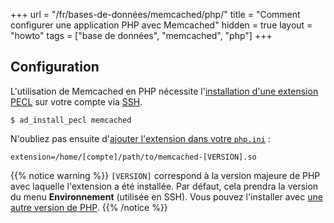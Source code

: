 +++
url = "/fr/bases-de-données/memcached/php/"
title = "Comment configurer une application PHP avec Memcached"
hidden = true
layout = "howto"
tags = ["base de données", "memcached", "php"]
+++

## Configuration

L'utilisation de Memcached en PHP nécessite l'[installation d'une extension PECL](languages/php/extensions#depuis-peclhttpspeclphpnet) sur votre compte via [SSH](remote-access/ssh).

```
$ ad_install_pecl memcached
```

N'oubliez pas ensuite d'[ajouter l'extension dans votre `php.ini`](languages/php/configuration#paramètres-phpini) :

```
extension=/home/[compte]/path/to/memcached-[VERSION].so
```

{{% notice warning %}}
`[VERSION]` correspond à la version majeure de PHP avec laquelle l'extension a été installée. Par défaut, cela prendra la version du menu **Environnement** (utilisée en SSH). Vous pouvez l'installer avec [une autre version de PHP](languages/php/troubleshooting#utiliser-différentes-versions-en-ssh).
{{% /notice %}}
